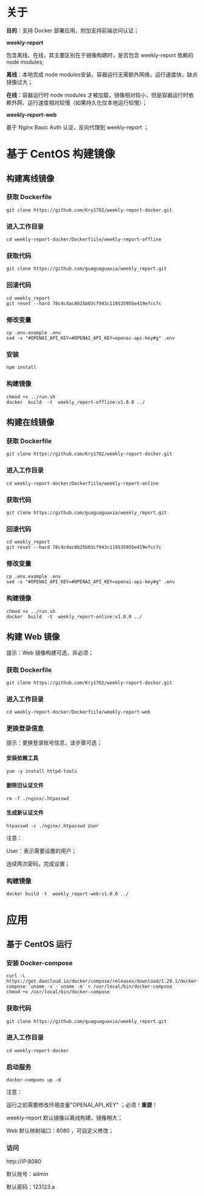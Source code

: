 # 关于



**目的**：支持 Docker 部署应用，附加支持前端访问认证；



**weekly-report**

包含离线、在线，其主要区别在于镜像构建时，是否包含 weekly-report 依赖的 node modules;

**离线**：本地完成 node modules安装，容器运行无需额外网络，运行速度快，缺点镜像过大；

**在线**：容器运行时 node modules 才被加载，镜像相对较小，但是容器运行时依赖外网、运行速度相对较慢（如果持久化仅本地运行较慢）；



**weekly-report-web** 

基于 Nginx Basic Auth 认证，反向代理到 weekly-report ；





# 基于 CentOS 构建镜像


## 构建离线镜像

### 获取 Dockerfile

```
git clone https://github.com/Kry1702/weekly-report-docker.git
```



### 进入工作目录

```
cd weekly-report-docker/Dockerfiile/weekly-report-offline
```



### 获取代码

```
git clone https://github.com/guaguaguaxia/weekly_report.git
```



### 回滚代码

```
cd weekly_report
git reset --hard 78c4c4ac8b25b03cf943c119535955e419efcc7c
```



### 修改变量

```
cp .env.example .env
sed -s "#OPENAI_API_KEY=#OPENAI_API_KEY=openai-api-key#g" .env
```



### 安装

```
npm install
```



### 构建镜像

```
chmod +x ../run.sh
docker  build  -t  weekly_report-offline:v1.0.0 ../
```



## 构建在线镜像

### 获取 Dockerfile

```
git clone https://github.com/Kry1702/weekly-report-docker.git
```



### 进入工作目录

```
cd weekly-report-docker/Dockerfiile/weekly-report-online
```



### 获取代码

```
git clone https://github.com/guaguaguaxia/weekly_report.git
```



### 回滚代码

```
cd weekly_report
git reset --hard 78c4c4ac8b25b03cf943c119535955e419efcc7c
```



### 修改变量

```
cp .env.example .env
sed -s "#OPENAI_API_KEY=#OPENAI_API_KEY=openai-api-key#g" .env
```



### 构建镜像

```
chmod +x ../run.sh
docker  build  -t  weekly_report-online:v1.0.0 ../
```





## 构建 Web 镜像

提示：Web 镜像构建可选，非必须；



### 获取 Dockerfile

```
git clone https://github.com/Kry1702/weekly-report-docker.git
```



### 进入工作目录

```
cd weekly-report-docker/Dockerfiile/weekly-report-web
```



### 更换登录信息

提示：更换登录账号信息，该步骤可选；

#### 安装依赖工具

```
yum -y install httpd-tools
```



#### 删除旧认证文件

```
rm -f ./nginx/.htpasswd
```



#### 生成新认证文件

```
htpasswd -c ./nginx/.htpasswd User
```

注意：

User：表示需要设置的用户；

连续两次密码，完成设置；



### 构建镜像

```
docker build -t  weekly_report-web:v1.0.0 ../
```





# 应用



## 基于 CentOS  运行

### 安装 Docker-compose

```
curl -L https://get.daocloud.io/docker/compose/releases/download/1.29.1/docker-compose-`uname -s`-`uname -m` > /usr/local/bin/docker-compose
chmod +x /usr/local/bin/docker-compose
```



### 获取代码

```
git clone https://github.com/guaguaguaxia/weekly_report.git
```



### 进入工作目录

```
cd weekly-report-docker
```



### 启动服务

```
docker-compoes up -d 
```

注意：

运行之前需要修改环境变量"OPENAI_API_KEY" ；必须！**重要**！

weekly-report 默认镜像以离线构建，镜像稍大；

Web 默认映射端口：8080 ，可自定义修改；



### 访问

http://IP:8080

默认账号：admin

默认密码：123123.a
